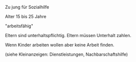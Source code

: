 Zu jung für Sozialhilfe

Alter 15 bis 25 Jahre

"arbeitsfähig"

Eltern sind unterhaltspflichtig.
Eltern müssen Unterhalt zahlen.

Wenn Kinder arbeiten wollen
aber keine Arbeit finden.

(siehe Kleinanzeigen:
Dienstleistungen, Nachbarschaftshilfe)
